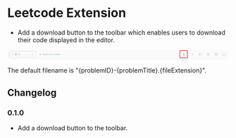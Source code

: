 # Leetcode Extension

*  Add a download button to the toolbar which enables users to download their code displayed in the editor. 

![](./img/0.png)

The default filename is "{problemID}-{problemTitle}.{fileExtension}".

## Changelog

### 0.1.0

*  Add a download button to the toolbar.